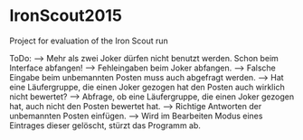 IronScout2015
=============

Project for evaluation of the Iron Scout run

ToDo:
--> Mehr als zwei Joker dürfen nicht benutzt werden. Schon beim Interface abfangen!
--> Fehleingaben beim Joker abfangen.
--> Falsche Eingabe beim unbemannten Posten muss auch abgefragt werden.
--> Hat eine Läufergruppe, die einen Joker gezogen hat den Posten auch wirklich nicht bewertet?
--> Abfrage, ob eine Läufergruppe, die einen Joker gezogen hat, auch nicht den Posten bewertet hat.
--> Richtige Antworten der unbemannten Posten einfügen.
--> Wird im Bearbeiten Modus eines Eintrages dieser gelöscht, stürzt das Programm ab.

